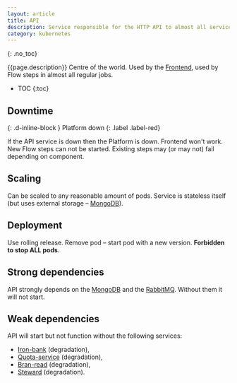 ```yaml
---
layout: article
title: API
description: Service responsible for the HTTP API to almost all services.
category: kubernetes
---
```


{: .no_toc}

{{page.description}} Centre of the world. Used by the [Frontend](/on-prem/kubernetes/frontend), used by Flow steps
in almost all regular jobs.

- TOC
{:toc}

## Downtime
{: .d-inline-block }
Platform down
{: .label .label-red}

If the API service is down then the Platform is down. Frontend won't work. New
Flow steps can not be started. Existing steps may (or may not) fail depending on component.

## Scaling

Can be scaled to any reasonable amount of pods. Service is stateless itself (but
uses external storage – [MongoDB](/on-prem/mongodb)).

## Deployment

Use rolling release. Remove pod – start pod with a new version. **Forbidden to stop ALL pods.**

## Strong dependencies

API strongly depends on the [MongoDB](/on-prem/mongodb) and the [RabbitMQ](/on-prem/rabbitmq).
Without them it will not start.

## Weak dependencies

API will start but not function without the following services:

*   [Iron-bank](/on-prem/kubernetes/iron-bank) (degradation),
*   [Quota-service](/on-prem/kubernetes/quota) (degradation),
*   [Bran-read](/on-prem/kubernetes/bran-read) (degradation),
*   [Steward](/on-prem/kubernetes/steward) (degradation).
